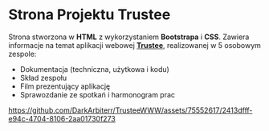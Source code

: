 # Strona Projektu Trustee
Strona stworzona w **HTML** z wykorzystaniem **Bootstrapa** i **CSS**. Zawiera informacje na temat aplikacji webowej [**Trustee**](https://github.com/martacichy/trustee), realizowanej w 5 osobowym zespole:
* Dokumentacja (techniczna, użytkowa i kodu)
* Skład zespołu
* Film prezentujący aplikację
* Sprawozdanie ze spotkań i harmonogram prac



https://github.com/DarkArbiterr/TrusteeWWW/assets/75552617/2413dfff-e94c-4704-8106-2aa01730f273




